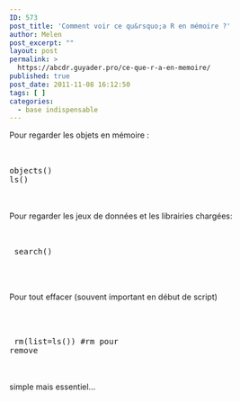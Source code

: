 ```yaml
---
ID: 573
post_title: 'Comment voir ce qu&rsquo;a R en mémoire ?'
author: Melen
post_excerpt: ""
layout: post
permalink: >
  https://abcdr.guyader.pro/ce-que-r-a-en-memoire/
published: true
post_date: 2011-11-08 16:12:50
tags: [ ]
categories:
  - base indispensable
---
```

Pour regarder les objets en mémoire :<br /><br /> <pre lang='rsplus'><br />objects()<br />ls()<br /></pre> <br /><br /> Pour regarder les jeux de données et les librairies chargées:<br /> <br />  <pre lang='rsplus'><br /> search()<br /> </pre>  <br /><br />Pour tout effacer (souvent important en début de script)<br /><br /> <pre lang='rsplus'><br /><br /> rm(list=ls()) #rm pour remove<br /></pre> <br /><br />simple mais essentiel...